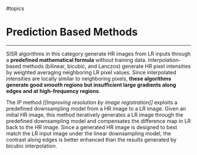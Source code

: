 #topics 
# Prediction Based Methods
***
SISR algorithms in this category generate HR images from LR inputs through a **predefined mathematical formula** without training data. Interpolation-based methods (bilinear, bicubic, and Lanczos) generate HR pixel intensities by weighted averaging neighboring LR pixel values. Since interpolated intensities are locally similar to neighboring pixels, **these algorithms generate good smooth regions but insufficient large gradients along edges and at high-frequency regions**. 

The IP method *[[Improving resolution by image registration]]* exploits a predefined downsampling model from a HR image to a LR image. Given an initial HR image, this method iteratively generates a LR image through the predefined downsampling model and compensates the difference map in LR back to the HR image. Since a generated HR image is designed to best match the LR input image under the linear downsampling model, the contrast along edges is better enhanced than the results generated by bicubic interpolation.
